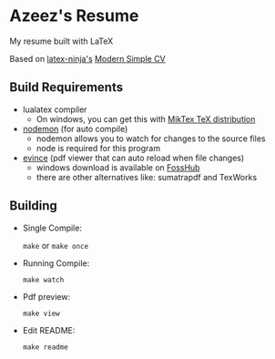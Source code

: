 # Azeez's Resume

My resume built with LaTeX

Based on [latex-ninja's](https://github.com/latex-ninja) [Modern Simple CV](https://github.com/latex-ninja/modern-simple-cv/tree/master)

## Build Requirements
- lualatex compiler
    - On windows, you can get this with [MikTex TeX distribution](https://miktex.org/)
- [nodemon](https://www.npmjs.com/package/nodemon) (for auto compile)
    - nodemon allows you to watch for changes to the source files
    - node is required for this program
- [evince](https://apps.gnome.org/Evince/) (pdf viewer that can auto reload when file changes)
    - windows download is available on [FossHub](https://www.fosshub.com/Evince.html)
    - there are other alternatives like: sumatrapdf and TexWorks

## Building
- Single Compile:

    `make` or `make once`

- Running Compile:

    `make watch`

- Pdf preview:

	`make view`

- Edit README:

    `make readme`
